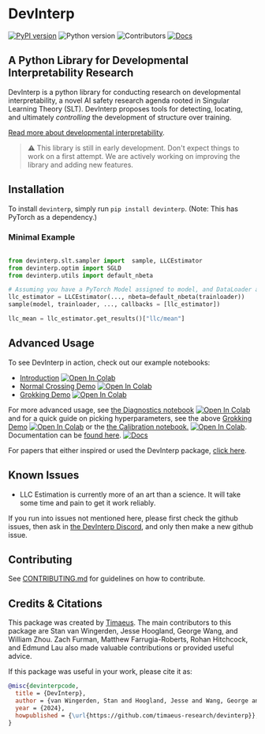 # DevInterp

[![PyPI version](https://badge.fury.io/py/devinterp.svg)](https://badge.fury.io/py/devinterp) ![Python version](https://img.shields.io/pypi/pyversions/devinterp) ![Contributors](https://img.shields.io/github/contributors/timaeus-research/devinterp) [![Docs](https://img.shields.io/badge/Read_the_Docs!-white?style=flat&logo=Read-the-Docs&logoColor=black&link=https%3A%2F%2Ftimaeus-research.github.io%2Fdevinterp%2F)](https://devinterp.timaeus.co/)


## A Python Library for Developmental Interpretability Research

DevInterp is a python library for conducting research on developmental interpretability, a novel AI safety research agenda rooted in Singular Learning Theory (SLT). DevInterp proposes tools for detecting, locating, and ultimately _controlling_ the development of structure over training.

[Read more about developmental interpretability](https://www.lesswrong.com/posts/TjaeCWvLZtEDAS5Ex/towards-developmental-interpretability).


> :warning: This library is still in early development. Don't expect things to work on a first attempt. We are actively working on improving the library and adding new features. 

## Installation

 To install `devinterp`, simply run `pip install devinterp`. (Note: This has PyTorch as a dependency.)

### Minimal Example

```python

from devinterp.slt.sampler import  sample, LLCEstimator
from devinterp.optim import SGLD
from devinterp.utils import default_nbeta

# Assuming you have a PyTorch Model assigned to model, and DataLoader assigned to trainloader
llc_estimator = LLCEstimator(..., nbeta=default_nbeta(trainloader))
sample(model, trainloader, ..., callbacks = [llc_estimator])

llc_mean = llc_estimator.get_results()["llc/mean"]

```

## Advanced Usage

To see DevInterp in action, check out our example notebooks:

- [Introduction](https://www.github.com/timaeus-research/devinterp/blob/main/examples/introduction.ipynb) [![Open In Colab](https://colab.research.google.com/assets/colab-badge.svg)](https://colab.research.google.com/github/timaeus-research/devinterp/blob/main/examples/introduction.ipynb)
- [Normal Crossing Demo](https://www.github.com/timaeus-research/devinterp/blob/main/examples/normal_crossing.ipynb) [![Open In Colab](https://colab.research.google.com/assets/colab-badge.svg)](https://colab.research.google.com/github/timaeus-research/devinterp/blob/main/examples/normal_crossing.ipynb)
- [Grokking Demo](https://www.github.com/timaeus-research/devinterp/blob/main/examples/grokking.ipynb) [![Open In Colab](https://colab.research.google.com/assets/colab-badge.svg)](https://colab.research.google.com/github/timaeus-research/devinterp/blob/main/examples/grokking.ipynb)

For more advanced usage, see [the Diagnostics notebook](https://www.github.com/timaeus-research/devinterp/blob/main/examples/diagnostics.ipynb) [![Open In Colab](https://colab.research.google.com/assets/colab-badge.svg)](https://colab.research.google.com/github/timaeus-research/devinterp/blob/main/examples/diagnostics.ipynb) and for a quick guide on picking hyperparameters, see the above [Grokking Demo](https://www.github.com/timaeus-research/devinterp/blob/main/examples/grokking.ipynb) [![Open In Colab](https://colab.research.google.com/assets/colab-badge.svg)](https://colab.research.google.com/github/timaeus-research/devinterp/blob/main/examples/grokking.ipynb) or the [the Calibration notebook.](https://www.github.com/timaeus-research/devinterp/blob/main/examples/sgld_calibration.ipynb) [![Open In Colab](https://colab.research.google.com/assets/colab-badge.svg)](https://colab.research.google.com/github/timaeus-research/devinterp/blob/main/examples/sgld_calibration.ipynb). Documentation can be [found here](https://devinterp.timaeus.co/). [![Docs](https://img.shields.io/badge/Read_the_Docs!-white?style=flat&logo=Read-the-Docs&logoColor=black&link=https%3A%2F%2Ftimaeus-research.github.io%2Fdevinterp%2F)](https://devinterp.timaeus.co/)

For papers that either inspired or used the DevInterp package, [click here](https://devinterp.com/publications).

## Known Issues

- LLC Estimation is currently more of an art than a science. It will take some time and pain to get it work reliably.

If you run into issues not mentioned here, please first check the github issues, then ask in [the DevInterp Discord](https://discord.gg/UwjWKCZZYR), and only then make a new github issue.

## Contributing

See [CONTRIBUTING.md](./CONTRIBUTING.md) for guidelines on how to contribute. 

## Credits & Citations

This package was created by [Timaeus](https://timaeus.co). The main contributors to this package are Stan van Wingerden, Jesse Hoogland, George Wang, and William Zhou. Zach Furman, Matthew Farrugia-Roberts, Rohan Hitchcock, and Edmund Lau also made valuable contributions or provided useful advice.

If this package was useful in your work, please cite it as:

```BibTeX
@misc{devinterpcode,
  title = {DevInterp},
  author = {van Wingerden, Stan and Hoogland, Jesse and Wang, George and Zhou, William},
  year = {2024},
  howpublished = {\url{https://github.com/timaeus-research/devinterp}},
}
```
